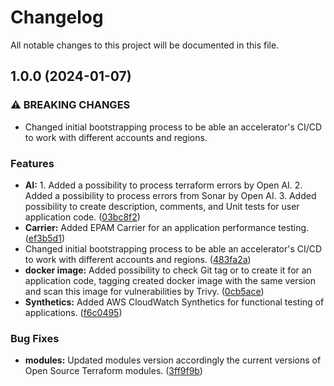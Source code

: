 # Changelog

All notable changes to this project will be documented in this file.

## 1.0.0 (2024-01-07)


### ⚠ BREAKING CHANGES

* Changed initial bootstrapping process to be able  an accelerator's CI/CD to work with different accounts and regions.

### Features

* **AI:** 1. Added a possibility to process terraform errors by Open AI. 2. Added a possibility to process errors from Sonar by Open AI. 3. Added possibility to create description, comments, and Unit tests for user application code. ([03bc8f2](https://github.com/KonovalovAlexey/aws-ci-cd-accelerator/commit/03bc8f231b4738eab9cd537ea73c9e26e6e7647f))
* **Carrier:** Added EPAM Carrier for an application performance testing. ([ef3b5d1](https://github.com/KonovalovAlexey/aws-ci-cd-accelerator/commit/ef3b5d19f6d4dfa318776c19d82d1336093cac15))
* Changed initial bootstrapping process to be able  an accelerator's CI/CD to work with different accounts and regions. ([483fa2a](https://github.com/KonovalovAlexey/aws-ci-cd-accelerator/commit/483fa2a5d9112822a77eb8af2ce5b42befc2fef4))
* **docker image:** Added possibility to check Git tag or to create it for an application code, tagging created docker image with the same version and scan this image for vulnerabilities by Trivy. ([0cb5ace](https://github.com/KonovalovAlexey/aws-ci-cd-accelerator/commit/0cb5aceae6f52379c42c3fc195bb4d33d4069577))
* **Synthetics:** Added AWS CloudWatch Synthetics for functional testing of applications. ([f6c0495](https://github.com/KonovalovAlexey/aws-ci-cd-accelerator/commit/f6c0495f31069410528968c681dce252ee3f083b))


### Bug Fixes

* **modules:** Updated modules version accordingly the current versions of Open Source Terraform modules. ([3ff9f9b](https://github.com/KonovalovAlexey/aws-ci-cd-accelerator/commit/3ff9f9b1ca111c7ee55c3d1562e1f2a56565950b))
